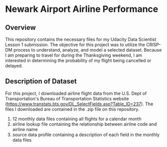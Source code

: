 # Newark Airport Airline Performance

## Overview
This repository contains the necessary files for my Udacity Data Scientist Lesson 1 submission.  The objective for this project was to utilize the CRISP-DM process to understand, analyze, and model a selected dataset.  Because I am preparing to travel for during the Thanksgiving weekend, I am interested in determining the probability of my flight being cancelled or delayed.  

## Description of Dataset
For this project, I downloaded airline flight data from the U.S. Dept of Transportation's Bureau of Transportation Statistics website (https://www.transtats.bts.gov/DL_SelectFields.asp?Table_ID=237).  The files I downloaded are contained in the .zip file on this repository.
  1) 12 monthly data files containing all flights for a calendar month
  2) airline lookup file containing the relationship between airline code and airline name
  3) source data profile containing a description of each field in the monthly data files

## 
